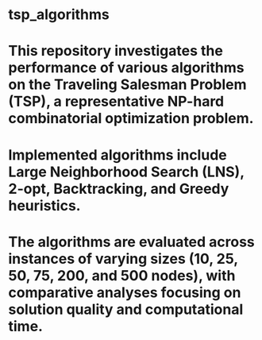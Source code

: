 # tsp_algorithms

# This repository investigates the performance of various algorithms on the Traveling Salesman Problem (TSP), a representative NP-hard combinatorial optimization problem. 
# Implemented algorithms include Large Neighborhood Search (LNS), 2-opt, Backtracking, and Greedy heuristics. 
# The algorithms are evaluated across instances of varying sizes (10, 25, 50, 75, 200, and 500 nodes), with comparative analyses focusing on solution quality and computational time.
